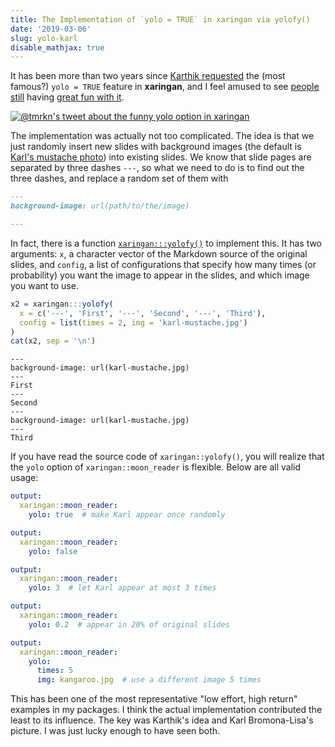 ```yaml
---
title: The Implementation of `yolo = TRUE` in xaringan via yolofy()
date: '2019-03-06'
slug: yolo-karl
disable_mathjax: true
---
```


It has been more than two years since [Karthik requested](https://tw.com/_inundata/status/798970002992873472) the (most famous?) `yolo = TRUE` feature in **xaringan**, and I feel amused to see [people still](https://tw.com/Chucheria/status/1104422687345180673) having [great fun with it](https://tw.com/tam07pb915/status/1101434299369185280).

[![@tmrkn's tweet about the funny yolo option in xaringan](https://pbs.twimg.com/ext_tw_video_thumb/1101434265231798272/pu/img/BLOrnmcx_AARqWyH.jpg)](https://tw.com/tam07pb915/status/1101434299369185280)

The implementation was actually not too complicated. The idea is that we just randomly insert new slides with background images (the default is [Karl's mustache photo](https://kbroman.org/blog/2014/08/28/the-mustache-photo/)) into existing slides. We know that slide pages are separated by three dashes `---`, so what we need to do is to find out the three dashes, and replace a random set of them with

```markdown
---
background-image: url(path/to/the/image)

---
```

In fact, there is a function [`xaringan:::yolofy()`](https://github.com/yihui/xaringan/blob/2543fa1/R/utils.R#L51-L65) to implement this. It has two arguments: `x`, a character vector of the Markdown source of the original slides, and `config`, a list of configurations that specify how many times (or probability) you want the image to appear in the slides, and which image you want to use.

```r
x2 = xaringan:::yolofy(
  x = c('---', 'First', '---', 'Second', '---', 'Third'),
  config = list(times = 2, img = 'karl-mustache.jpg')
)
cat(x2, sep = '\n')
```

```
---
background-image: url(karl-mustache.jpg)
---
First
---
Second
---
background-image: url(karl-mustache.jpg)
---
Third
```

If you have read the source code of `xaringan::yolofy()`, you will realize that the `yolo` option of `xaringan::moon_reader` is flexible. Below are all valid usage:

```yaml
output:
  xaringan::moon_reader:
    yolo: true  # make Karl appear once randomly
```

```yaml
output:
  xaringan::moon_reader:
    yolo: false
```

```yaml
output:
  xaringan::moon_reader:
    yolo: 3  # let Karl appear at most 3 times
```

```yaml
output:
  xaringan::moon_reader:
    yolo: 0.2  # appear in 20% of original slides
```

```yaml
output:
  xaringan::moon_reader:
    yolo:
      times: 5
      img: kangaroo.jpg  # use a different image 5 times
```

This has been one of the most representative "low effort, high return" examples in my packages. I think the actual implementation contributed the least to its influence. The key was Karthik's idea and Karl Bromona-Lisa's picture. I was just lucky enough to have seen both.
